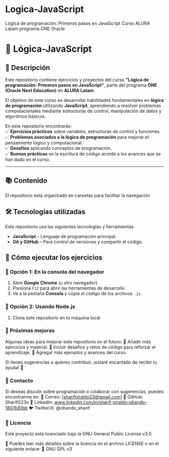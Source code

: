 # Logica-JavaScript
 Lógica de programación: Primeros pasos en JavaScript
 Curso ALURA Latam programa ONE Oracle
 
# 📌 Lógica-JavaScript  
## 🚀 Descripción  
Este repositorio contiene ejercicios y proyectos del curso **"Lógica de programación: Primeros pasos en JavaScript"**, parte del programa **ONE (Oracle Next Education)** en **ALURA Latam**.  

El objetivo de este curso es desarrollar habilidades fundamentales en **lógica de programación** utilizando **JavaScript**, aprendiendo a resolver problemas computacionales mediante estructuras de control, manipulación de datos y algoritmos básicos.  

En este repositorio encontrarás:  
✅ **Ejercicios prácticos** sobre variables, estructuras de control y funciones.  
✅ **Problemas asociados a la lógica de programación** para mejorar el pensamiento lógico y computacional.  
✅ **Desafíos** aplicando conceptos de programación.  
✅ **Buenas prácticas** en la escritura de código acorde a los avances que se han dado en el curso.  

---

## 📚 Contenido  

El repositorio está organizado en carpetas para facilitar la navegación

## 🛠 Tecnologías utilizadas  

Este repositorio usa las siguientes tecnologías y herramientas:  

- **JavaScript** – Lenguaje de programación principal.  
- **Git y GitHub** – Para control de versiones y compartir el código.  

## 🚀 Cómo ejecutar los ejercicios  

### 🔹 Opción 1: En la consola del navegador  
1. Abre **Google Chrome** (u otro navegador).  
2. Presiona `F12` para abrir las herramientas de desarrollo.  
3. Ve a la pestaña **Consola** y copia el código de los archivos `.js`.  

### 🔹 Opción 2: Usando Node.js  
1. Clona este repositorio en tu máquina local

### 🎯 Próximas mejoras
Algunas ideas para mejorar este repositorio en el futuro:
🔹 Añadir más ejercicios y material.
🔹 Incluir desafíos y retos de código para reforzar el aprendizaje.
🔹 Agregar más ejemplos y avances del curso.

Si tienes sugerencias o quieres contribuir, ¡estaré encantado de recibir tu ayuda! 🚀

### 📌 Contacto
Si deseas discutir sobre programación o colaborar con sugerencias, puedes encontrarme en:
📧 Correo: [sharifgiraldo23@gmail.com]
🐙 GitHub: SharifG23o
💼 LinkedIn: www.linkedin.com/in/sharif-giraldo-obando-1807b81bb
🐦 Twitter/X: @obando_sharif


### 📜 Licencia
Este proyecto está licenciado bajo la GNU General Public License v3.0.

📄 Puedes leer más detalles sobre la licencia en el archivo LICENSE o en el siguiente enlace:
🔗 GNU GPL v3








   


